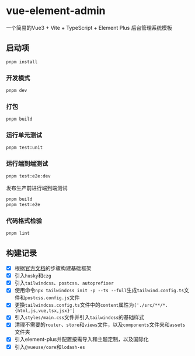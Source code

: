 # vue-element-admin

一个简易的Vue3 + Vite + TypeScript + Element Plus 后台管理系统模板

## 启动项

```sh
pnpm install
```

### 开发模式

```sh
pnpm dev
```

### 打包

```sh
pnpm build
```

### 运行单元测试

```sh
pnpm test:unit
```

### 运行端到端测试

```sh
pnpm test:e2e:dev
```

发布生产前进行端到端测试

```sh
pnpm build
pnpm test:e2e
```

### 代码格式检验

```sh
pnpm lint
```


## 构建记录

- [x] 根据[官方文档](https://cn.vuejs.org/guide/quick-start.html)的步骤构建基础框架
- [x] 引入`husky`和`czg`
- [x] 引入`tailwindcss`、`postcss`、`autoprefixer`
- [x] 使用命令`npx tailwindcss init -p --ts --full`生成`tailwind.config.ts`文件和`postcss.config.js`文件
- [x] 更换`tailwindcss.config.ts`文件中的`content`属性为`['./src/**/*.{html,js,vue,tsx,jsx}']`
- [x] 引入`styles/main.css`文件并引入`tailwindcss`的基础样式
- [x] 清理不需要的`router`、`store`和`views`文件，以及`components`文件夹和`assets`文件夹
- [x] 引入element-plus并配置按需导入和主题定制，以及国际化
- [x] 引入`@vueuse/core`和`lodash-es`